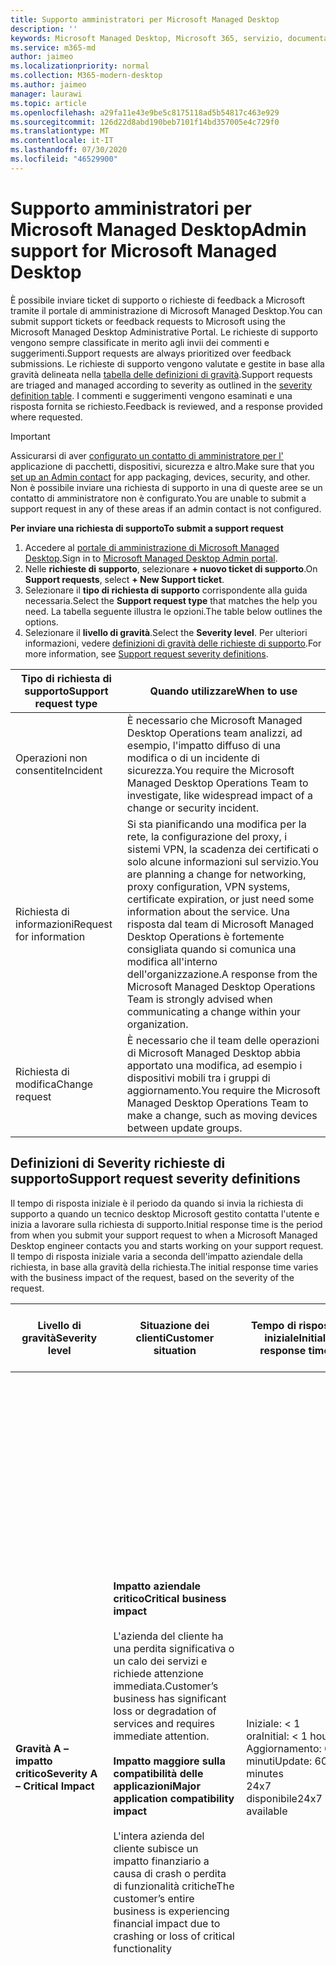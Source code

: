 ```yaml
---
title: Supporto amministratori per Microsoft Managed Desktop
description: ''
keywords: Microsoft Managed Desktop, Microsoft 365, servizio, documentazione
ms.service: m365-md
author: jaimeo
ms.localizationpriority: normal
ms.collection: M365-modern-desktop
ms.author: jaimeo
manager: laurawi
ms.topic: article
ms.openlocfilehash: a29fa11e43e9be5c8175118ad5b54817c463e929
ms.sourcegitcommit: 126d22d8abd190beb7101f14bd357005e4c729f0
ms.translationtype: MT
ms.contentlocale: it-IT
ms.lasthandoff: 07/30/2020
ms.locfileid: "46529900"
---
```

# <a name="admin-support-for-microsoft-managed-desktop"></a><span data-ttu-id="5d722-103">Supporto amministratori per Microsoft Managed Desktop</span><span class="sxs-lookup"><span data-stu-id="5d722-103">Admin support for Microsoft Managed Desktop</span></span>

<span data-ttu-id="5d722-104">È possibile inviare ticket di supporto o richieste di feedback a Microsoft tramite il portale di amministrazione di Microsoft Managed Desktop.</span><span class="sxs-lookup"><span data-stu-id="5d722-104">You can submit support tickets or feedback requests to Microsoft using the Microsoft Managed Desktop Administrative Portal.</span></span> <span data-ttu-id="5d722-105">Le richieste di supporto vengono sempre classificate in merito agli invii dei commenti e suggerimenti.</span><span class="sxs-lookup"><span data-stu-id="5d722-105">Support requests are always prioritized over feedback submissions.</span></span> <span data-ttu-id="5d722-106">Le richieste di supporto vengono valutate e gestite in base alla gravità delineata nella [tabella delle definizioni di gravità](#sev).</span><span class="sxs-lookup"><span data-stu-id="5d722-106">Support requests are triaged and managed according to severity as outlined in the [severity definition table](#sev).</span></span> <span data-ttu-id="5d722-107">I commenti e suggerimenti vengono esaminati e una risposta fornita se richiesto.</span><span class="sxs-lookup"><span data-stu-id="5d722-107">Feedback is reviewed, and a response provided where requested.</span></span> 

>[!IMPORTANT]
><span data-ttu-id="5d722-108">Assicurarsi di aver [configurato un contatto di amministratore per l'](../get-started/add-admin-contacts.md) applicazione di pacchetti, dispositivi, sicurezza e altro.</span><span class="sxs-lookup"><span data-stu-id="5d722-108">Make sure that you [set up an Admin contact](../get-started/add-admin-contacts.md) for app packaging, devices, security, and other.</span></span> <span data-ttu-id="5d722-109">Non è possibile inviare una richiesta di supporto in una di queste aree se un contatto di amministratore non è configurato.</span><span class="sxs-lookup"><span data-stu-id="5d722-109">You are unable to submit a support request in any of these areas if an admin contact is not configured.</span></span>

<span data-ttu-id="5d722-110">**Per inviare una richiesta di supporto**</span><span class="sxs-lookup"><span data-stu-id="5d722-110">**To submit a support request**</span></span>
1. <span data-ttu-id="5d722-111">Accedere al [portale di amministrazione di Microsoft Managed Desktop](https://aka.ms/mwaasportal).</span><span class="sxs-lookup"><span data-stu-id="5d722-111">Sign in to [Microsoft Managed Desktop Admin portal](https://aka.ms/mwaasportal).</span></span> 
2. <span data-ttu-id="5d722-112">Nelle **richieste di supporto**, selezionare **+ nuovo ticket di supporto**.</span><span class="sxs-lookup"><span data-stu-id="5d722-112">On **Support requests**, select **+ New Support ticket**.</span></span>
3. <span data-ttu-id="5d722-113">Selezionare il **tipo di richiesta di supporto** corrispondente alla guida necessaria.</span><span class="sxs-lookup"><span data-stu-id="5d722-113">Select the **Support request type** that matches the help you need.</span></span> <span data-ttu-id="5d722-114">La tabella seguente illustra le opzioni.</span><span class="sxs-lookup"><span data-stu-id="5d722-114">The table below outlines the options.</span></span> 
4. <span data-ttu-id="5d722-115">Selezionare il **livello di gravità**.</span><span class="sxs-lookup"><span data-stu-id="5d722-115">Select the **Severity level**.</span></span> <span data-ttu-id="5d722-116">Per ulteriori informazioni, vedere [definizioni di gravità delle richieste di supporto](#sev).</span><span class="sxs-lookup"><span data-stu-id="5d722-116">For more information, see [Support request severity definitions](#sev).</span></span> 

<span data-ttu-id="5d722-117">Tipo di richiesta di supporto</span><span class="sxs-lookup"><span data-stu-id="5d722-117">Support request type</span></span> | <span data-ttu-id="5d722-118">Quando utilizzare</span><span class="sxs-lookup"><span data-stu-id="5d722-118">When to use</span></span>
--- | ---
<span data-ttu-id="5d722-119">Operazioni non consentite</span><span class="sxs-lookup"><span data-stu-id="5d722-119">Incident</span></span> | <span data-ttu-id="5d722-120">È necessario che Microsoft Managed Desktop Operations team analizzi, ad esempio, l'impatto diffuso di una modifica o di un incidente di sicurezza.</span><span class="sxs-lookup"><span data-stu-id="5d722-120">You require the Microsoft Managed Desktop Operations Team to investigate, like widespread impact of a change or security incident.</span></span>
<span data-ttu-id="5d722-121">Richiesta di informazioni</span><span class="sxs-lookup"><span data-stu-id="5d722-121">Request for information</span></span> | <span data-ttu-id="5d722-122">Si sta pianificando una modifica per la rete, la configurazione del proxy, i sistemi VPN, la scadenza dei certificati o solo alcune informazioni sul servizio.</span><span class="sxs-lookup"><span data-stu-id="5d722-122">You are planning a change for networking, proxy configuration, VPN systems, certificate expiration, or just need some information about the service.</span></span> <span data-ttu-id="5d722-123">Una risposta dal team di Microsoft Managed Desktop Operations è fortemente consigliata quando si comunica una modifica all'interno dell'organizzazione.</span><span class="sxs-lookup"><span data-stu-id="5d722-123">A response from the Microsoft Managed Desktop Operations Team is strongly advised when communicating a change within your organization.</span></span>
<span data-ttu-id="5d722-124">Richiesta di modifica</span><span class="sxs-lookup"><span data-stu-id="5d722-124">Change request</span></span> | <span data-ttu-id="5d722-125">È necessario che il team delle operazioni di Microsoft Managed Desktop abbia apportato una modifica, ad esempio i dispositivi mobili tra i gruppi di aggiornamento.</span><span class="sxs-lookup"><span data-stu-id="5d722-125">You require the Microsoft Managed Desktop Operations Team to make a change, such as moving devices between update groups.</span></span>

<span id="sev" />

## <a name="support-request-severity-definitions"></a><span data-ttu-id="5d722-126">Definizioni di Severity richieste di supporto</span><span class="sxs-lookup"><span data-stu-id="5d722-126">Support request severity definitions</span></span>

<span data-ttu-id="5d722-127">Il tempo di risposta iniziale è il periodo da quando si invia la richiesta di supporto a quando un tecnico desktop Microsoft gestito contatta l'utente e inizia a lavorare sulla richiesta di supporto.</span><span class="sxs-lookup"><span data-stu-id="5d722-127">Initial response time is the period from when you submit your support request to when a Microsoft Managed Desktop engineer contacts you and starts working on your support request.</span></span> <span data-ttu-id="5d722-128">Il tempo di risposta iniziale varia a seconda dell'impatto aziendale della richiesta, in base alla gravità della richiesta.</span><span class="sxs-lookup"><span data-stu-id="5d722-128">The initial response time varies with the business impact of the request, based on the severity of the request.</span></span>

<span data-ttu-id="5d722-129">Livello di gravità</span><span class="sxs-lookup"><span data-stu-id="5d722-129">Severity level</span></span>  | <span data-ttu-id="5d722-130">Situazione dei clienti</span><span class="sxs-lookup"><span data-stu-id="5d722-130">Customer situation</span></span> |  <span data-ttu-id="5d722-131">Tempo di risposta iniziale</span><span class="sxs-lookup"><span data-stu-id="5d722-131">Initial response time</span></span>   | <span data-ttu-id="5d722-132">Risposta del cliente prevista</span><span class="sxs-lookup"><span data-stu-id="5d722-132">Expected customer response</span></span>
--- | --- | --- | ---
<span data-ttu-id="5d722-133">**Gravità A – impatto critico**</span><span class="sxs-lookup"><span data-stu-id="5d722-133">**Severity A – Critical Impact**</span></span> |  <span data-ttu-id="5d722-134">**Impatto aziendale critico**</span><span class="sxs-lookup"><span data-stu-id="5d722-134">**Critical business impact**</span></span><br><br><span data-ttu-id="5d722-135">L'azienda del cliente ha una perdita significativa o un calo dei servizi e richiede attenzione immediata.</span><span class="sxs-lookup"><span data-stu-id="5d722-135">Customer’s business has significant loss or degradation of services and requires immediate attention.</span></span><br><br><span data-ttu-id="5d722-136">**Impatto maggiore sulla compatibilità delle applicazioni**</span><span class="sxs-lookup"><span data-stu-id="5d722-136">**Major application compatibility impact**</span></span><br><br><span data-ttu-id="5d722-137">L'intera azienda del cliente subisce un impatto finanziario a causa di crash o perdita di funzionalità critiche</span><span class="sxs-lookup"><span data-stu-id="5d722-137">The customer’s entire business is experiencing financial impact due to crashing or loss of critical functionality</span></span> | <span data-ttu-id="5d722-138">Iniziale: < 1 ora</span><span class="sxs-lookup"><span data-stu-id="5d722-138">Initial: < 1 hour</span></span><br><span data-ttu-id="5d722-139">Aggiornamento: 60 minuti</span><span class="sxs-lookup"><span data-stu-id="5d722-139">Update: 60 minutes</span></span><br><span data-ttu-id="5d722-140">24x7 disponibile</span><span class="sxs-lookup"><span data-stu-id="5d722-140">24x7 available</span></span> | <span data-ttu-id="5d722-141">Quando si seleziona Severity A, si conferma che il problema ha un impatto critico sull'azienda, con grave perdita e degrado dei servizi.</span><span class="sxs-lookup"><span data-stu-id="5d722-141">When you select Severity A, you confirm that the issue has critical business impact, with severe loss and degradation of services.</span></span> <br><br><span data-ttu-id="5d722-142">Il problema richiede una risposta immediata e si impegna a una continua operazione 24x7 ogni giorno con il team Microsoft fino alla risoluzione, altrimenti Microsoft può a propria discrezione ridurre la gravità al livello B.</span><span class="sxs-lookup"><span data-stu-id="5d722-142">The issue demands an immediate response, and you commit to continuous 24x7 operation every day with the Microsoft team until resolution, otherwise, Microsoft may at its discretion decrease the Severity to level B.</span></span><br><br> <span data-ttu-id="5d722-143">È inoltre necessario verificare che Microsoft disponga di informazioni di contatto accurate.</span><span class="sxs-lookup"><span data-stu-id="5d722-143">You also ensure that Microsoft has your accurate contact information.</span></span> 
<span data-ttu-id="5d722-144">**Gravità B-impatto moderato**</span><span class="sxs-lookup"><span data-stu-id="5d722-144">**Severity B – Moderate Impact**</span></span> |  <span data-ttu-id="5d722-145">**Impatto aziendale moderato**</span><span class="sxs-lookup"><span data-stu-id="5d722-145">**Moderate business impact**</span></span><br><br><span data-ttu-id="5d722-146">L'azienda del cliente ha una perdita o un peggioramento moderato dei servizi, ma il lavoro può ragionevolmente continuare in modo compromessa.</span><span class="sxs-lookup"><span data-stu-id="5d722-146">Customer’s business has moderate loss or degradation of services, but work can reasonably continue in an impaired manner.</span></span><br><br><span data-ttu-id="5d722-147">**Impatto moderato sulla compatibilità delle applicazioni**</span><span class="sxs-lookup"><span data-stu-id="5d722-147">**Moderate application compatibility impact**</span></span><br><br><span data-ttu-id="5d722-148">Un gruppo aziendale specifico non è più produttivo, a causa di un comportamento di crash o di perdita di funzionalità critiche.</span><span class="sxs-lookup"><span data-stu-id="5d722-148">A specific business group is no longer productive, due to crashing behavior or loss of critical functionality.</span></span> |  <span data-ttu-id="5d722-149">Iniziale: < 4 ore</span><span class="sxs-lookup"><span data-stu-id="5d722-149">Initial: < 4 hours</span></span><br><span data-ttu-id="5d722-150">Aggiornamento: 12 ore</span><span class="sxs-lookup"><span data-stu-id="5d722-150">Update: 12 hours</span></span><br><span data-ttu-id="5d722-151">Orario di ufficio (24x7 disponibile)</span><span class="sxs-lookup"><span data-stu-id="5d722-151">Business hours (24x7 available)</span></span> | <span data-ttu-id="5d722-152">Quando si seleziona Severity B, si conferma che il problema ha un impatto moderato sull'azienda con perdita e degrado dei servizi, ma le soluzioni alternative consentono una continuità di business ragionevole, seppur temporanea.</span><span class="sxs-lookup"><span data-stu-id="5d722-152">When you select Severity B, you confirm that the issue has moderate impact to your business with loss and degradation of services, but workarounds enable reasonable, albeit temporary, business continuity.</span></span> <br><br><span data-ttu-id="5d722-153">Il problema richiede una risposta urgente.</span><span class="sxs-lookup"><span data-stu-id="5d722-153">The issue demands an urgent response.</span></span> <span data-ttu-id="5d722-154">Se si è scelto 24x7 quando si invia la richiesta di supporto, si esegue il commit di un'operazione continua 24x7 ogni giorno con il team di Microsoft fino alla risoluzione, altrimenti Microsoft potrebbe, a propria discrezione, ridurre la gravità al livello C. Se si è scelto il supporto per l'orario di ufficio quando si invia un incidente di gravità B, Microsoft vi contatterà solo durante l'orario di ufficio.</span><span class="sxs-lookup"><span data-stu-id="5d722-154">If you chose 24x7 when you submit the support request, you commit to a continuous 24x7 operation every day with the Microsoft team until resolution, otherwise, Microsoft might at its discretion decrease the severity to level C. If you chose business-hours support when you submit a Severity B incident, Microsoft will contact you during business hours only.</span></span><br><br><span data-ttu-id="5d722-155">È inoltre necessario verificare che Microsoft disponga di informazioni di contatto accurate.</span><span class="sxs-lookup"><span data-stu-id="5d722-155">You also ensure that Microsoft has your accurate contact information.</span></span>
<span data-ttu-id="5d722-156">**Gravità C – impatto minimo**</span><span class="sxs-lookup"><span data-stu-id="5d722-156">**Severity C – Minimal Impact**</span></span> |   <span data-ttu-id="5d722-157">**Impatto aziendale minimo**</span><span class="sxs-lookup"><span data-stu-id="5d722-157">**Minimum business impact**</span></span><br><br> <span data-ttu-id="5d722-158">L'attività del cliente è in funzione con impedimenti minimi dei servizi.</span><span class="sxs-lookup"><span data-stu-id="5d722-158">Customer’s business is functioning with minor impediments of services.</span></span><br><br><span data-ttu-id="5d722-159">**Impatto di compatibilità delle applicazioni secondarie**</span><span class="sxs-lookup"><span data-stu-id="5d722-159">**Minor application compatibility impact**</span></span><br><br><span data-ttu-id="5d722-160">Gli utenti potenzialmente non correlati riscontrano problemi di compatibilità minori che non impediscono la produttività</span><span class="sxs-lookup"><span data-stu-id="5d722-160">Potentially unrelated users experience minor compatibility issues that do not prevent productivity</span></span> |    <span data-ttu-id="5d722-161">Iniziale: < 8 ore</span><span class="sxs-lookup"><span data-stu-id="5d722-161">Initial: < 8 hours</span></span><br><span data-ttu-id="5d722-162">Aggiornamento: 24 ore</span><span class="sxs-lookup"><span data-stu-id="5d722-162">Update: 24 hours</span></span><br><span data-ttu-id="5d722-163">Ore lavorative</span><span class="sxs-lookup"><span data-stu-id="5d722-163">Business hours</span></span>  | <span data-ttu-id="5d722-164">Quando si seleziona gravità C, si conferma che il problema ha un impatto minimo sulla propria azienda con impedimenti minori del servizio.</span><span class="sxs-lookup"><span data-stu-id="5d722-164">When you select Severity C, you confirm that the issue has minimum impact to your business with minor impediment of service.</span></span><br><br><span data-ttu-id="5d722-165">Per un incidente di gravità C, Microsoft vi contatterà solo durante l'orario di ufficio.</span><span class="sxs-lookup"><span data-stu-id="5d722-165">For a Severity C incident, Microsoft will contact you during business hours only.</span></span><br><br><span data-ttu-id="5d722-166">È inoltre necessario verificare che Microsoft disponga delle informazioni di contatto accurate</span><span class="sxs-lookup"><span data-stu-id="5d722-166">You also ensure that Microsoft has your accurate contact information</span></span>

<span data-ttu-id="5d722-167">Dettagli aggiuntivi:</span><span class="sxs-lookup"><span data-stu-id="5d722-167">Additional details:</span></span>
- <span data-ttu-id="5d722-168">**Lingue di supporto** : tutto il supporto è disponibile in inglese.</span><span class="sxs-lookup"><span data-stu-id="5d722-168">**Support languages** - All support is provided in English.</span></span>
- <span data-ttu-id="5d722-169">**Modifiche a livello di gravità** -Microsoft può declassare il livello di gravità se il cliente non è in grado di fornire risorse o risposte adeguate per consentire a Microsoft di proseguire con gli sforzi di risoluzione dei problemi.</span><span class="sxs-lookup"><span data-stu-id="5d722-169">**Severity level changes** - Microsoft may downgrade the severity level if the customer is not able to provide adequate resources or responses to enable Microsoft to continue with problem resolution efforts.</span></span> 
- <span data-ttu-id="5d722-170">**Orario di ufficio** -per la maggior parte dei paesi, l'orario di ufficio è compreso tra 9:00 e 5:00, ora solare Pacifico.</span><span class="sxs-lookup"><span data-stu-id="5d722-170">**Business hours** - For most countries, business hours are from 9:00 AM to 5:00 PM, Pacific Standard Time.</span></span>
- <span data-ttu-id="5d722-171">**Compatibilità delle applicazioni** -per un problema di compatibilità delle applicazioni da considerare, deve essere presente un errore riproducente, della stessa versione dell'applicazione, tra la versione precedente e quella corrente di Windows o Office.</span><span class="sxs-lookup"><span data-stu-id="5d722-171">**Application compatibility** - For an application compatibility issue to be considered, there must be a reproduceable error, of the same version of the application, between the previous and current version of Windows or Office.</span></span> <span data-ttu-id="5d722-172">Per risolvere i problemi di compatibilità delle applicazioni, Microsoft richiede l'utilizzo di un punto di contatto del cliente.</span><span class="sxs-lookup"><span data-stu-id="5d722-172">To resolve application compatibility issues, Microsoft requires a customer point of contact to work with.</span></span> <span data-ttu-id="5d722-173">L'individuo deve collaborare direttamente con il team di Fast Track per analizzare e risolvere il problema.</span><span class="sxs-lookup"><span data-stu-id="5d722-173">The individual must work directly with our Fast Track team to investigate and resolve the issue.</span></span>
- <span data-ttu-id="5d722-174">**Tempo di risposta del cliente** Se un cliente non è in grado di soddisfare i requisiti di risposta previsti, Microsoft retrocederà la richiesta di un livello di gravità, a un minimo di gravità C. Se un cliente non risponde alle richieste di azione, Microsoft consentirà di attenuare e chiudere la richiesta di supporto entro 48 ore dall'ultima richiesta.</span><span class="sxs-lookup"><span data-stu-id="5d722-174">**Customer response time** If a customer is unable to meet the expected response requirements, Microsoft will downgrade the request by one severity level, to a minimum of Severity C. If a customer is unresponsive to requests for action, Microsoft will mitigate and close the support request within 48 hours of the last request.</span></span>

## <a name="provide-feedback"></a><span data-ttu-id="5d722-175">Inviare feedback</span><span class="sxs-lookup"><span data-stu-id="5d722-175">Provide feedback</span></span>

<span data-ttu-id="5d722-176">È possibile apprezzare i propri commenti e utilizzarli per migliorare l'esperienza di supporto dell'amministratore.</span><span class="sxs-lookup"><span data-stu-id="5d722-176">We appreciate your feedback and use it to improve the admin support experience.</span></span>

<span data-ttu-id="5d722-177">Una volta che il ticket è nello stato **attenuato** o **risolto** , è possibile condividere i propri commenti e suggerimenti sulla propria esperienza con quel particolare problema.</span><span class="sxs-lookup"><span data-stu-id="5d722-177">Once a ticket is in the **Mitigated** or **Resolved** state, you can share your feedback on your experience with that particular issue.</span></span> <span data-ttu-id="5d722-178">A tale scopo, andare alla pagina **richieste di supporto** nel portale di amministrazione.</span><span class="sxs-lookup"><span data-stu-id="5d722-178">To do this, go to the **Support requests** page in the Admin portal.</span></span> <span data-ttu-id="5d722-179">Selezionare il ticket specifico.</span><span class="sxs-lookup"><span data-stu-id="5d722-179">Select the specific ticket.</span></span> <span data-ttu-id="5d722-180">Nel Fly-in visualizzato a destra, selezionare la scheda **feedback** e fornire le informazioni richieste.</span><span class="sxs-lookup"><span data-stu-id="5d722-180">In the fly-in that appears on the right side, select the **Feedback** tab, and provide the requested information.</span></span> <span data-ttu-id="5d722-181">Fare attenzione a non includere informazioni personali nel modulo di commenti e suggerimenti.</span><span class="sxs-lookup"><span data-stu-id="5d722-181">Be careful not to include any personal information in the feedback form.</span></span> <span data-ttu-id="5d722-182">Per ulteriori informazioni sulla privacy, vedere l'informativa [sulla privacy di Microsoft](https://privacy.microsoft.com/privacystatement).</span><span class="sxs-lookup"><span data-stu-id="5d722-182">For more information about privacy, see the [Microsoft Privacy Statement](https://privacy.microsoft.com/privacystatement).</span></span>

![Modulo commenti e suggerimenti](../../media/feedback_form.png)



## <a name="additional-resources"></a><span data-ttu-id="5d722-184">Risorse aggiuntive</span><span class="sxs-lookup"><span data-stu-id="5d722-184">Additional resources</span></span>
- <span data-ttu-id="5d722-185">[Supporto per gli utenti finali per Microsoft Managed Desktop](end-user-support.md).</span><span class="sxs-lookup"><span data-stu-id="5d722-185">[End user support for Microsoft Managed Desktop](end-user-support.md).</span></span> 
- <span data-ttu-id="5d722-186">[Supporto per Microsoft Managed Desktop](../service-description/support.md).</span><span class="sxs-lookup"><span data-stu-id="5d722-186">[Support for Microsoft Managed Desktop](../service-description/support.md).</span></span> 
- <span data-ttu-id="5d722-187">Se si è già abbonati a Microsoft Managed Desktop, è possibile trovare procedure dettagliate, flussi di processo, istruzioni di lavoro e domande frequenti sulla guida di amministrazione di Microsoft Managed Desktop nella sezione **risorse online** del [portale di amministrazione di Microsoft Managed Desktop](https://aka.ms/mwaasportal).</span><span class="sxs-lookup"><span data-stu-id="5d722-187">If you already subscribe to Microsoft Managed Desktop, you can find detailed procedures, process flows, work instructions, and FAQs in the Microsoft Managed Desktop Admin Guide in the **Online resources** section of the [Microsoft Managed Desktop Admin Portal](https://aka.ms/mwaasportal).</span></span>

